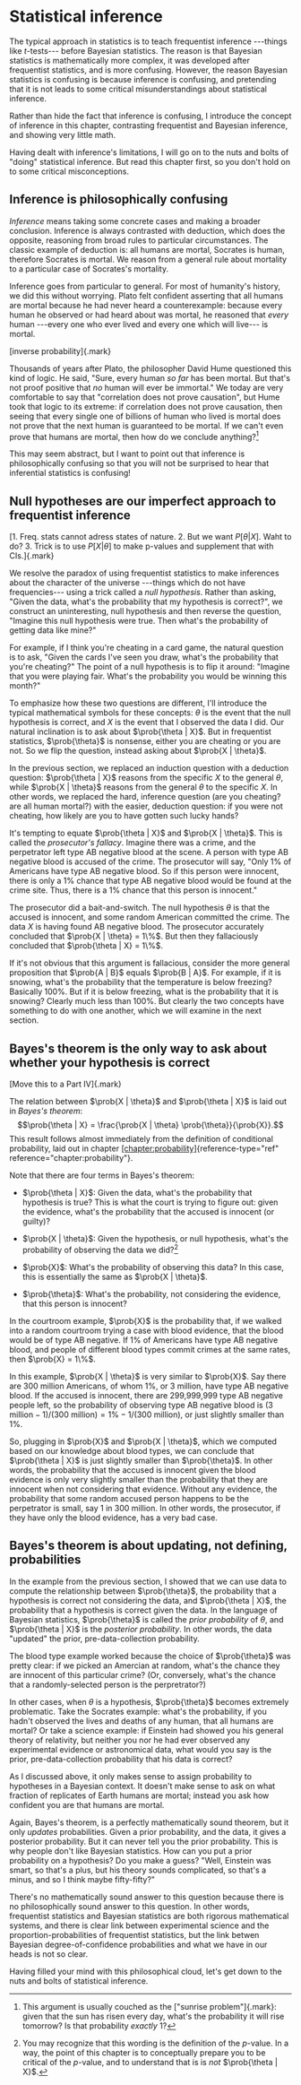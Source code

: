 # Statistical inference

The typical approach in statistics is to teach frequentist inference ---things like $t$-tests--- before Bayesian statistics. The reason is that Bayesian statistics is mathematically more complex, it was developed after frequentist statistics, and is more confusing. However, the reason Bayesian statistics is confusing is because inference is confusing, and pretending that it is not leads to some critical misunderstandings about statistical inference.

Rather than hide the fact that inference is confusing, I introduce the concept of inference in this chapter, contrasting frequentist and Bayesian inference, and showing very little math.

Having dealt with inference's limitations, I will go on to the nuts and bolts of "doing" statistical inference. But read this chapter first, so you don't hold on to some critical misconceptions.

## Inference is philosophically confusing

_Inference_ means taking some concrete cases and making a broader conclusion. Inference is always contrasted with deduction, which does the opposite, reasoning from broad rules to particular circumstances. The classic example of deduction is: all humans are mortal, Socrates is human, therefore Socrates is mortal. We reason from a general rule about mortality to a particular case of Socrates's mortality.

Inference goes from particular to general. For most of humanity's history, we did this without worrying. Plato felt confident asserting that all humans are mortal because he had never heard a counterexample: because every human he observed or had heard about was mortal, he reasoned that _every_ human ---every one who ever lived and every one which will live--- is mortal.

[inverse probability]{.mark}

Thousands of years after Plato, the philosopher David Hume questioned this kind of logic. He said, "Sure, every human _so far_ has been mortal. But that's not proof positive that _no_ human will ever be immortal." We today are very comfortable to say that "correlation does not prove causation", but Hume took that logic to its extreme: if correlation does not prove causation, then seeing that every single one of billions of human who lived is mortal does not prove that the next human is guaranteed to be mortal. If we can't even prove that humans are mortal, then how do we conclude anything?[^1]

This may seem abstract, but I want to point out that inference is philosophically confusing so that you will not be surprised to hear that inferential statistics is confusing!

## Null hypotheses are our imperfect approach to frequentist inference

[1. Freq. stats cannot adress states of nature. 2. But we want $P[\theta|X]$. Waht to do? 3. Trick is to use $P[X|\theta]$ to make p-values and supplement that with CIs.]{.mark}

We resolve the paradox of using frequentist statistics to make inferences about the character of the universe ---things which do not have frequencies--- using a trick called a _null hypothesis_. Rather than asking, "Given the data, what's the probability that my hypothesis is correct?", we construct an uninteresting, null hypothesis and then reverse the question, "Imagine this null hypothesis were true. Then what's the probability of getting data like mine?"

For example, if I think you're cheating in a card game, the natural question is to ask, "Given the cards I've seen you draw, what's the probability that you're cheating?" The point of a null hypothesis is to flip it around: "Imagine that you were playing fair. What's the probability you would be winning this month?"

To emphasize how these two questions are different, I'll introduce the typical mathematical symbols for these concepts: $\theta$ is the event that the null hypothesis is correct, and $X$ is the event that I observed the data I did. Our natural inclination is to ask about $\prob{\theta | X}$. But in frequentist statistics, $\prob{\theta}$ is nonsense, either you are cheating or you are not. So we flip the question, instead asking about $\prob{X | \theta}$.

In the previous section, we replaced an induction question with a deduction question: $\prob{\theta | X}$ reasons from the specific $X$ to the general $\theta$, while $\prob{X | \theta}$ reasons from the general $\theta$ to the specific $X$. In other words, we replaced the hard, inference question (are you cheating? are all human mortal?) with the easier, deduction question: if you were not cheating, how likely are you to have gotten such lucky hands?

It's tempting to equate $\prob{\theta | X}$ and $\prob{X | \theta}$. This is called the _prosecutor's fallacy_. Imagine there was a crime, and the perpetrator left type AB negative blood at the scene. A person with type AB negative blood is accused of the crime. The prosecutor will say, "Only 1% of Americans have type AB negative blood. So if this person were innocent, there is only a 1% chance that type AB negative blood would be found at the crime site. Thus, there is a 1% chance that this person is innocent."

The prosecutor did a bait-and-switch. The null hypothesis $\theta$ is that the accused is innocent, and some random American committed the crime. The data $X$ is having found AB negative blood. The prosecutor accurately concluded that $\prob{X | \theta} = 1\%$. But then they fallaciously concluded that $\prob{\theta | X} = 1\%$.

If it's not obvious that this argument is fallacious, consider the more general proposition that $\prob{A | B}$ equals $\prob{B | A}$. For example, if it is snowing, what's the probability that the temperature is below freezing? Basically 100%. But if it is below freezing, what is the probability that it is snowing? Clearly much less than 100%. But clearly the two concepts have something to do with one another, which we will examine in the next section.

## Bayes's theorem is the only way to ask about whether your hypothesis is correct

[Move this to a Part IV]{.mark}

The relation between $\prob{X | \theta}$ and $\prob{\theta | X}$ is laid out in _Bayes's theorem_: $$\prob{\theta | X} = \frac{\prob{X | \theta} \prob{\theta}}{\prob{X}}.$$ This result follows almost immediately from the definition of conditional probability, laid out in chapter [\[chapter:probability\]](#chapter:probability){reference-type="ref" reference="chapter:probability"}.

Note that there are four terms in Bayes's theorem:

- $\prob{\theta | X}$: Given the data, what's the probability that hypothesis is true? This is what the court is trying to figure out: given the evidence, what's the probability that the accused is innocent (or guilty)?

- $\prob{X | \theta}$: Given the hypothesis, or null hypothesis, what's the probability of observing the data we did?[^2]

- $\prob{X}$: What's the probability of observing this data? In this case, this is essentially the same as $\prob{X | \theta}$.

- $\prob{\theta}$: What's the probability, not considering the evidence, that this person is innocent?

In the courtroom example, $\prob{X}$ is the probability that, if we walked into a random courtroom trying a case with blood evidence, that the blood would be of type AB negative. If 1% of Americans have type AB negative blood, and people of different blood types commit crimes at the same rates, then $\prob{X} = 1\%$.

In this example, $\prob{X | \theta}$ is very similar to $\prob{X}$. Say there are 300 million Americans, of whom 1%, or 3 million, have type AB negative blood. If the accused is innocent, there are 299,999,999 type AB negative people left, so the probability of observing type AB negative blood is $(3\text{ million} - 1) / (300\text{ million}) = 1\% - 1 / (300\text{ million})$, or just slightly smaller than 1%.

So, plugging in $\prob{X}$ and $\prob{X | \theta}$, which we computed based on our knowledge about blood types, we can conclude that $\prob{\theta | X}$ is just slightly smaller than $\prob{\theta}$. In other words, the probability that the accused is innocent given the blood evidence is only very slightly smaller than the probability that they are innocent when not considering that evidence. Without any evidence, the probability that some random accused person happens to be the perpetrator is small, say 1 in 300 million. In other words, the prosecutor, if they have only the blood evidence, has a very bad case.

## Bayes's theorem is about updating, not defining, probabilities

In the example from the previous section, I showed that we can use data to compute the relationship between $\prob{\theta}$, the probability that a hypothesis is correct not considering the data, and $\prob{\theta | X}$, the probability that a hypothesis is correct given the data. In the language of Bayesian statistics, $\prob{\theta}$ is called the _prior probability_ of $\theta$, and $\prob{\theta | X}$ is the _posterior probability_. In other words, the data "updated" the prior, pre-data-collection probability.

The blood type example worked because the choice of $\prob{\theta}$ was pretty clear: if we picked an Amercian at random, what's the chance they are innocent of this particular crime? (Or, conversely, what's the chance that a randomly-selected person is the perpretrator?)

In other cases, when $\theta$ is a hypothesis, $\prob{\theta}$ becomes extremely problematic. Take the Socrates example: what's the probability, if you hadn't observed the lives and deaths of any human, that all humans are mortal? Or take a science example: if Einstein had showed you his general theory of relativity, but neither you nor he had ever observed any experimental evidence or astronomical data, what would you say is the prior, pre-data-collection probability that his data is correct?

As I discussed above, it only makes sense to assign probability to hypotheses in a Bayesian context. It doesn't make sense to ask on what fraction of replicates of Earth humans are mortal; instead you ask how confident you are that humans are mortal.

Again, Bayes's theorem, is a perfectly mathematically sound theorem, but it only _updates_ probabilities. Given a prior probability, and the data, it gives a posterior probability. But it can never tell you the prior probability. This is why people don't like Bayesian statistics. How can you put a prior probability on a hypothesis? Do you make a guess? "Well, Einstein was smart, so that's a plus, but his theory sounds complicated, so that's a minus, and so I think maybe fifty-fifty?"

There's no mathematically sound answer to this question because there is no philosophically sound answer to this question. In other words, frequentist statistics and Bayesian statistics are both rigorous mathematical systems, and there is clear link between experimental science and the proportion-probabilities of frequentist statistics, but the link betwen Bayesian degree-of-confidence probabilities and what we have in our heads is not so clear.

Having filled your mind with this philosophical cloud, let's get down to the nuts and bolts of statistical inference.

[^1]: This argument is usually couched as the ["sunrise problem"]{.mark}: given that the sun has risen every day, what's the probability it will rise tomorrow? Is that probability _exactly_ 1?
[^2]: You may recognize that this wording is the definition of the $p$-value. In a way, the point of this chapter is to conceptually prepare you to be critical of the $p$-value, and to understand that is is _not_ $\prob{\theta | X}$.
